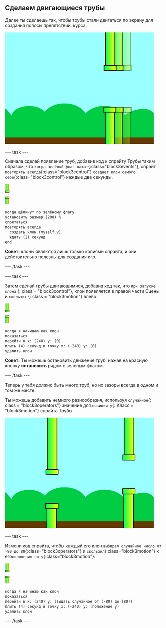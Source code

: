 ## Сделаем двигающиеся трубы

Далее ты сделаешь так, чтобы трубы стали двигаться по экрану для создания полосы препятствий. курса.

![трубы, двигающиеся по экрану](images/flappy-clones-test.png)

\--- task \---

Сначала сделай появление труб, добавив код к спрайту Трубы таким образом, что `когда зелёный флаг нажат`{:class="block3events"}, спрайт `повторять всегда`{:class="block3control"} `создает клон самого себя`{:class="block3control"} каждые две секунды.

![спрайт трубы](images/pipes-sprite.png)

```blocks3
когда щёлкнут по зелёному флагу
установить размер (200) %
спрятаться
повторять всегда 
  создать клон (myself v)
  ждать (2) секунд
end
```

**Совет:** клоны являются лишь только копиями спрайта, и они действительно полезны для создания игр.

\--- /task \---

\--- task \---

Затем сделай трубы двигающимися, добавив код так, что `при запуске клона` {: class = "block3control"}, клон появляется в правой части Сцены и `скользит` {: class = "block3motion"} влево.

![спрайт трубы](images/pipes-sprite.png)

```blocks3
когда я начинаю как клон
показаться
перейти в x: (240) y: (0)
плыть (4) секунд в точку x: (-240) y: (0)
удалить клон
```

**Совет:** Ты можешь остановить движение труб, нажав на красную кнопку **остановить** рядом с зеленым флагом.

\--- /task \---

Теперь у тебя должно быть много труб, но их зазоры всегда в одном и том же месте.

Ты можешь добавить немного разнообразия, используя `случайное`{: class = "block3operators"} значение для `позиции y`{: Класс = "block3motion"} спрайта Трубы.

![трубы на разных высотах](images/flappy-height-test.png)

\--- task \---

Измени код спрайта, чтобы каждый его клон `выбирал случайное число от -80 до 80`{:class="block3operators"} и `скользил`{:class="block3motion"} к его`положению по y`{:class="block3motion"}:

![спрайт трубы](images/pipes-sprite.png)

```blocks3
когда я начинаю как клон
показаться
перейти в x: (240) y: (выдать случайное от (-80) до (80))
плыть (4) секунд в точку x: (-240) y: (положение y)
удалить клон
```

\--- /task \---